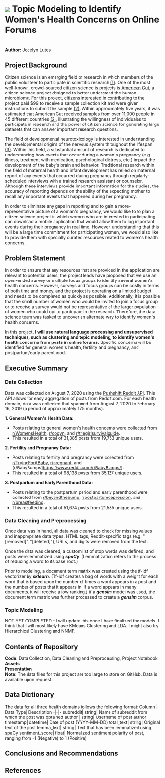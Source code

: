  <h1><img src=https://i.imgur.com/QPFf1hw.png> Topic Modeling to Identify Women's Health Concerns on Online Forums</h1>

# 

**Author:** Jocelyn Lutes

## Project Background

Citizen science is an emerging field of research in which members of the public volunteer to participate in scientific research [(1)](https://www.citizenscience.gov/about/#). One of the most well-known, crowd-sourced citizen science is projects is [American Gut](https://msystems.asm.org/content/3/3/e00031-18), a citizen science project designed to better understand the human microbiome. For this project, citizens interested in contributing to the project paid $99 to receive a sample collection kit and were given instructions to submit the sample [(2)](https://anesthesiology.duke.edu/?p=846744). Within approximately five years, it was estimated that American Gut received samples from over 11,000 people in 45 different countries [(2)](https://anesthesiology.duke.edu/?p=846744), illustrating the willingness of individualas to participate in research and the power of citizen science for generating large datasets that can answer important research questions.

The field of developmental neurotoxicology is interested in understanding the developmental origins of the nervous system throughout the lifespan [(3)](https://www.dntshome.org). Within this field, a substantial amount of research is dedicated to understanding how events that occur during a woman's pregnancy (e.g. illness, treatment with medication, psychological distress, etc.) impact the development of the baby's brain and behavior. Traditional research within the field of maternal health and infant development has relied on maternal report of any events that occurred during pregnancy through regularly-scheduled interviews with a trained research assistant or counselor. Although these interviews provide important information for the studies, the accuracy of reporting depends on the ability of the expecting mother to recall any important events that happened during her pregnancy. 

In order to eliminate any gaps in reporting and to gain a more-representative picture of a woman's pregnancy, we would like to to plan a citizen science project in which women who are interested in participating can download a mobile application that would allow them to log important events during their pregnancy in real time. However, understanding that this will be a large time commitment for participating women, we would also like to provide them with specially curated resources related to women's health concerns. 

## Problem Statement
In order to ensure that any resources that are provided in the application are relevant to potential users, the project leads have proposed that we use an open-ended survey or multiple focus groups to identify several women's health concerns. However, surveys and focus groups can be costly in terms of both time and money, and the project is operating on a limited budget and needs to be completed as quickly as possible. Additionally, it is possible that the small number of women who would be invited to join a focus group or to receive a survey would not be representative of the larger population of women who could opt to particpate in the research. Therefore, the data science team was tasked to uncover an alternate way to identify women's health concerns.

In this project, **I will use natural language processing and unsupervised techniques, such as clustering and topic modeling, to identify women's health concerns from posts in online forums.** Specific concerns will be identified for general women's health, fertility and pregnancy, and postpartum/early parenthood.

## Executive Summary

### Data Collection
Data was collected on August 7, 2020 using the [Pushshift Reddit API](https://github.com/pushshift/api). This API allows for easy aggregation of posts from Reddit.com. For each health domain, data was collected that spanned from August 7, 2020 to February 16, 2019 (a period of approximately 17.5 months).    

**1. General Women's Health Data:**  
* Posts relating to general women's health concerns were collected from [r/WomensHealth](https://www.reddit.com/r/WomensHealth/), [r/obgyn](https://www.reddit.com/r/obgyn/), and [r/thegirlsurvivalguide](https://www.reddit.com/r/TheGirlSurvivalGuide/). 
* This resulted in a total of 31,385 posts from 19,753 unique users.

**2. Fertility and Pregnancy Data:**  
* Posts relating to fertility and pregnancy were collected from [r/TryingForABaby](https://www.reddit.com/r/TryingForABaby/), [r/pregnant](https://www.reddit.com/r/pregnant/), and [r/BabyBumps]https://www.reddit.com/r/BabyBumps/). 
* This resulted in a total of 98,138 posts from 35,127 unique users.

**3. Postpartum and Early Parenthood Data:**
* Posts relating to the postpartum period and early parenthood were collected from [r/beyondthebump](https://www.reddit.com/r/beyondthebump/), [r/postpartumdepression](https://www.reddit.com/r/postpartumdepression/), and [r/breastfeeding](https://www.reddit.com/r/breastfeeding/).
* This resulted in a total of 51,674 posts from 21,585 unique users.

### Data Cleaning and Preprocessing
Once data was in hand, all data was cleaned to check for missing values and inappropriate data types. HTML tags, Reddit-specific tags (e.g. "[removed]", "[deleted]"), URLs, and digits were removed from the text. 

Once the data was cleaned, a custom list of stop words was defined, and posts were lemmatized using ***spaCy***. (Lemmatization refers to the process of reducing a word to its base root.) 

Prior to modeling, a document term matrix was created using the tf-idf vectorizer by ***sklearn***. (Tf-idf creates a bag of words with a weight for each word that is based upon the number of times a word appears in a post and the number of posts that it appears in. If a word appears in many documents, it will receive a low ranking.) If a ***gensim*** model was used, the document term matrix was further processed to create a ***gensim*** corpus. 

### Topic Modeling
NOT YET COMPLETED - I will update this once I have finalized the models. I think that I will most likely have KMeans Clustering and LDA. I might also try Hierarchical Clustering and NNMF.

## Contents of Repository
**Code**: Data Collection, Data Cleaning and Preprocessing, Project Notebook  
**Assets**  
**Presentation**   
**Note**: The data files for this project are too large to store on GitHub. Data is available upon request. 

## Data Dictionary
The data for all three health domains follows the following format:
Column | Data Type| Description
-|-|-
subreddit| string| Name of subreddit from which the post was obtained
author | string| Username of post author
timestamp| datetime| Date of post (YYYY-MM-DD)
total_text| string| Original text of the post
lemma_text| string| Text that has been lemmatized using spaCy
sentiment_score| float| Normalized sentiment polarity of post, ranging from -1 (Negative) to 1 (Positive) 

## Conclusions and Recommendations

## References

